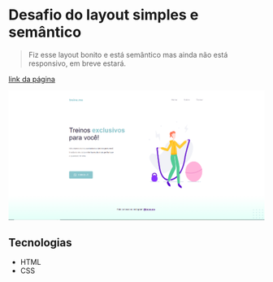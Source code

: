 # Desafio do layout simples e semântico

> Fiz esse layout bonito e está semântico mas ainda não está responsivo, em breve estará.

[link da página](https://romeusorionaet.github.io/rocketseat)

![preview](./images/preview/preview.png)

## Tecnologias

- HTML
- CSS